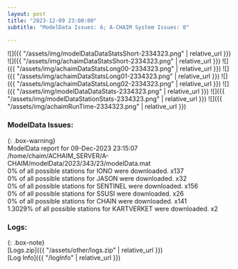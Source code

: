```yaml
---
layout: post
title: "2023-12-09 23:00:00"
subtitle: "ModelData Issues: 6; A-CHAIM System Issues: 0"

---
```


![]({{ "/assets/img/modelDataDataStatsShort-2334323.png" | relative_url }})
![]({{ "/assets/img/achaimDataStatsShort-2334323.png" | relative_url }})
![]({{ "/assets/img/achaimDataStatsLong00-2334323.png" | relative_url }})
![]({{ "/assets/img/achaimDataStatsLong01-2334323.png" | relative_url }})
![]({{ "/assets/img/achaimDataStatsLong02-2334323.png" | relative_url }})
![]({{ "/assets/img/modelDataDataStats-2334323.png" | relative_url }})
![]({{ "/assets/img/modelDataStationStats-2334323.png" | relative_url }})
![]({{ "/assets/img/achaimRunTime-2334323.png" | relative_url }})


### ModelData Issues:  
  
{: .box-warning}  
 ModelData report for 09-Dec-2023 23:15:07   
 /home/chaim/ACHAIM_SERVER/A-CHAIM/modelData/2023/343/23/modelData.mat   
 0% of all possible stations for IONO were downloaded. x137   
 0% of all possible stations for JASON were downloaded. x32   
 0% of all possible stations for SENTINEL were downloaded. x156   
 0% of all possible stations for SSUSI were downloaded. x26   
 0% of all possible stations for CHAIN were downloaded. x141   
 1.3029% of all possible stations for KARTVERKET were downloaded. x2   
  


### Logs:  
  
{: .box-note}  
[Logs.zip]({{ "/assets/other/logs.zip" | relative_url }})  
[Log Info]({{ "/logInfo" | relative_url }})  
